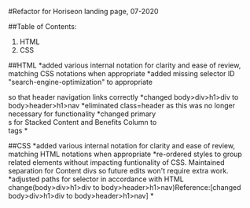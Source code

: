 #Refactor for Horiseon landing page, 07-2020
[]()

##Table of Contents:
1. HTML
2. CSS 

##HTML
*added various internal notation for clarity and ease of review, matching CSS notations when appropriate
*added missing selector ID "search-engine-optimization" to appropriate <div> so that header navigation links correctly
*changed body>div>h1>div to body>header>h1>nav
*eliminated class=header as this was no longer necessary for functionality
*changed primary <div>s for Stacked Content and Benefits Column to <section> tags
*


##CSS
*added various internal notation for clarity and ease of review, matching HTML notations when appropriate
*re-ordered styles to group related elements without impacting funtionality of CSS. Maintained separation for Content divs so future edits won't require extra work.
*adjusted paths for selector in accordance with HTML change(body>div>h1>div to body>header>h1>nav)Reference:[changed body>div>h1>div to body>header>h1>nav]
*
